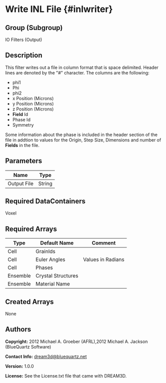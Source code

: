 Write INL File {#inlwriter}
======
## Group (Subgroup) ##
IO Filters (Output)

## Description ##

This filter writes out a file in column format that is space delimited. Header lines are denoted by the "#" character. The columns are the following:

- phi1
- Phi
- phi2
- x Position (Microns)
- y Position (Microns)
- z Position (Microns)
- **Field** Id
- Phase Id
- Symmetry
 
Some information about the phase is included in the header section of the file in addtion
 to values for the Origin, Step Size, Dimensions and number of **Fields** in the file.

## Parameters ##

| Name | Type |
|------|------|
| Output File | String |

## Required DataContainers ##
Voxel

## Required Arrays ##

| Type | Default Name | Comment |
|------|--------------|---------|
| Cell | GrainIds |  |
| Cell | Euler Angles | Values in Radians |
| Cell | Phases |  |
| Ensemble | Crystal Structures |  |
| Ensemble | Material Name |  |

## Created Arrays ##
None



## Authors ##

**Copyright:** 2012 Michael A. Groeber (AFRL),2012 Michael A. Jackson (BlueQuartz Software)

**Contact Info:** dream3d@bluequartz.net

**Version:** 1.0.0

**License:**  See the License.txt file that came with DREAM3D.




